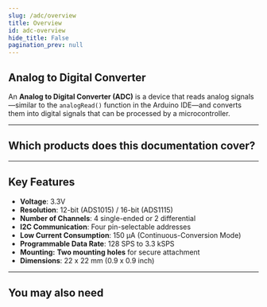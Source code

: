 ```yaml
---
slug: /adc/overview
title: Overview
id: adc-overview 
hide_title: False
pagination_prev: null
---
```


## Analog to Digital Converter

An **Analog to Digital Converter (ADC)** is a device that reads analog signals—similar to the `analogRead()` function in the Arduino IDE—and converts them into digital signals that can be processed by a microcontroller.

<CenteredImage src="/img/adc/333094.png" alt="adc" caption="ADC 12-bit ADS1015" />

---

## Which products does this documentation cover?

<QuickLink 
  title="ADC 12-bit ADS1015" 
  description="333094"
  url="https://soldered.com/product/adc-12-bit-ads1015-4-channel-with-pga-breakout/"
  image="/img/adc/333094.png" 
/>

<QuickLink 
  title="ADC 16-bit ADS1115" 
  description="333095"
  url="https://soldered.com/product/adc-16-bit-ads1115-4-channel-with-pga-breakout/"
  image="/img/adc/333095.png" 
/>

---

## Key Features
- **Voltage**: 3.3V
- **Resolution**: 12-bit (ADS1015) / 16-bit (ADS1115)
- **Number of Channels**: 4 single-ended or 2 differential
- **I2C Communication**: Four pin-selectable addresses
- **Low Current Consumption**: 150 μA (Continuous-Conversion Mode)
- **Programmable Data Rate**: 128 SPS to 3.3 kSPS
- **Mounting:** **Two mounting holes** for secure attachment
- **Dimensions**: 22 x 22 mm (0.9 x 0.9 inch)

---

## You may also need

<QuickLink 
  title="Qwiic cable" 
  description="Qwiic (formerly easyC) compatible cables with connectors on both ends, available in various lengths."
  url="https://soldered.com/product/easyc-cable/"
  image="/img/333311.webp" 
/>  

<QuickLink 
  title="Potentiometer 10k" 
  description="A potentiometer with adjustable resistance of 10k ohm that is compatible with breadboards. It can be used for various kinds of control, such as adjusting the intensity of LED lights."
  url="https://soldered.com/product/potentiometer-10k/"
  image="/img/adc/potent.png" 
/>